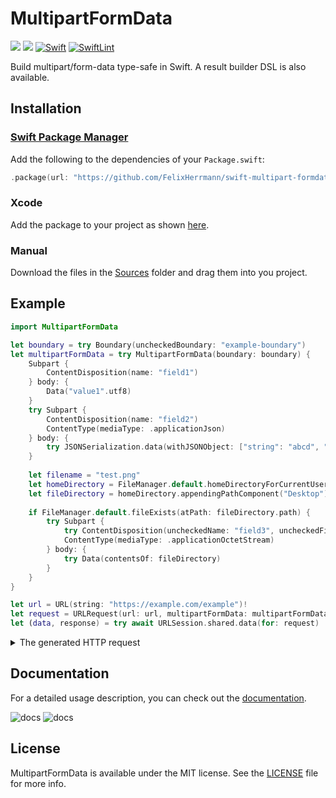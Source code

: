 # MultipartFormData

[![](https://img.shields.io/endpoint?url=https%3A%2F%2Fswiftpackageindex.com%2Fapi%2Fpackages%2FFelixHerrmann%2Fswift-multipart-formdata%2Fbadge%3Ftype%3Dplatforms)](https://swiftpackageindex.com/FelixHerrmann/swift-multipart-formdata)
[![](https://img.shields.io/endpoint?url=https%3A%2F%2Fswiftpackageindex.com%2Fapi%2Fpackages%2FFelixHerrmann%2Fswift-multipart-formdata%2Fbadge%3Ftype%3Dswift-versions)](https://swiftpackageindex.com/FelixHerrmann/swift-multipart-formdata)
[![Swift](https://github.com/FelixHerrmann/swift-multipart-formdata/actions/workflows/swift.yml/badge.svg)](https://github.com/FelixHerrmann/swift-multipart-formdata/actions/workflows/swift.yml)
[![SwiftLint](https://github.com/FelixHerrmann/swift-multipart-formdata/actions/workflows/swiftlint.yml/badge.svg)](https://github.com/FelixHerrmann/swift-multipart-formdata/actions/workflows/swiftlint.yml)

Build multipart/form-data type-safe in Swift. A result builder DSL is also available.


## Installation

### [Swift Package Manager](https://swift.org/package-manager/)

Add the following to the dependencies of your `Package.swift`:

```swift
.package(url: "https://github.com/FelixHerrmann/swift-multipart-formdata.git", from: "x.x.x")
```

### Xcode

Add the package to your project as shown [here](https://developer.apple.com/documentation/swift_packages/adding_package_dependencies_to_your_app).

### Manual

Download the files in the [Sources](/Sources) folder and drag them into you project.


## Example

```swift
import MultipartFormData

let boundary = try Boundary(uncheckedBoundary: "example-boundary")
let multipartFormData = try MultipartFormData(boundary: boundary) {
    Subpart {
        ContentDisposition(name: "field1")
    } body: {
        Data("value1".utf8)
    }
    try Subpart {
        ContentDisposition(name: "field2")
        ContentType(mediaType: .applicationJson)
    } body: {
        try JSONSerialization.data(withJSONObject: ["string": "abcd", "int": 1234], options: .prettyPrinted)
    }
    
    let filename = "test.png"
    let homeDirectory = FileManager.default.homeDirectoryForCurrentUser
    let fileDirectory = homeDirectory.appendingPathComponent("Desktop").appendingPathComponent(filename)
    
    if FileManager.default.fileExists(atPath: fileDirectory.path) {
        try Subpart {
            try ContentDisposition(uncheckedName: "field3", uncheckedFilename: filename)
            ContentType(mediaType: .applicationOctetStream)
        } body: {
            try Data(contentsOf: fileDirectory)
        }
    }
}

let url = URL(string: "https://example.com/example")!
let request = URLRequest(url: url, multipartFormData: multipartFormData)
let (data, response) = try await URLSession.shared.data(for: request)
```

<details>
  <summary>The generated HTTP request</summary>
  
  ```http
  POST https://example.com/example HTTP/1.1
  Content-Length: 428
  Content-Type: multipart/form-data; boundary="example-boundary"

  --example-boundary
  Content-Disposition: form-data; name="field1"

  value1
  --example-boundary
  Content-Disposition: form-data; name="field2"
  Content-Type: application/json

  {
    "string" : "abcd",
    "int" : 1234
  }
  --example-boundary
  Content-Disposition: form-data; name="field3"; filename="test.png"
  Content-Type: application/octet-stream

  <<png-data>>
  --example-boundary--
  ```
</details>

## Documentation

For a detailed usage description, you can check out the [documentation](https://swiftpackageindex.com/FelixHerrmann/swift-multipart-formdata/master/documentation/multipartformdata).

![docs](https://user-images.githubusercontent.com/42500484/193477691-ff5fa9a7-8a3e-48bd-aade-a853144ab05f.png#gh-light-mode-only)
![docs](https://user-images.githubusercontent.com/42500484/193477695-cebe2417-6311-4ef0-bbe3-2e5217a89ab9.png#gh-dark-mode-only)

## License

MultipartFormData is available under the MIT license. See the [LICENSE](/LICENSE) file for more info.
